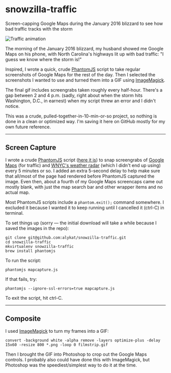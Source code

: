 # snowzilla-traffic
Screen-capping Google Maps during the January 2016 blizzard to see how bad traffic tracks with the storm

<img src="frames/traffic.gif" alt="Traffic animation" />

The morning of the January 2016 blizzard, my husband showed me Google Maps on his phone, with North Carolina's highways lit up with bad traffic: "I guess we know where the storm is!"

Inspired, I wrote a quick, crude [PhantomJS](http://phantomjs.org) script to take regular screenshots of Google Maps for the rest of the day. Then I selected the screenshots I wanted to use and turned them into a GIF using [ImageMagick](http://www.imagemagick.org/script/convert.php).

The final gif includes screengrabs taken roughly every half-hour. There's a gap between 2 and 4 p.m. (sadly, right about when the storm hits Washington, D.C., in earnest) when my script threw an error and I didn't notice.

This was a crude, pulled-together-in-10-min-or-so project, so nothing is done in a clean or optimized way. I'm saving it here on GitHub mostly for my own future reference.

----------

## Screen Capture

I wrote a crude [PhantomJS](http://phantomjs.org/screen-capture.html) script ([here it is](mapcapture.js)) to snap screengrabs of [Google Maps](https://www.google.com/maps/@38.6337794,-76.8123652,6z/data=!5m1!1e1) (for traffic) and [WNYC's weather radar](http://project.wnyc.org/storm-radar/) (which I didn't end up using) every 5 minutes or so. I added an extra 5-second delay to help make sure that all/most of the page had rendered before PhantomJS captured the image. Even then, about a fourth of my Google Maps screencaps came out mostly blank, with just the map search bar and other wrapper items and no actual map.

Most PhantomJS scripts include a `phantom.exit();` command somewhere. I excluded it because I wanted it to keep running until I cancelled it (ctrl-C) in terminal.

To set things up (sorry &mdash; the initial download will take a while because I saved the images in the repo):

```
git clone git@github.com:alykat/snowzilla-traffic.git
cd snowzilla-traffic
mkvirtualenv snowzilla-traffic
brew install phantomjs
```

To run the script:

```
phantomjs mapcapture.js
```

If that fails, try:

```
phantomjs --ignore-ssl-errors=true mapcapture.js
```

To exit the script, hit ctrl-C.

----------

## Composite

I used [ImageMagick](http://www.imagemagick.org/script/convert.php) to turn my frames into a GIF:

```
convert -background white -alpha remove -layers optimize-plus -delay 15x60 -resize 800 *.png -loop 0 filmstrip.gif
```

Then I brought the GIF into Photoshop to crop out the Google Maps controls. I probably also could have done this with ImageMagick, but Photoshop was the speediest/simplest way to do it at the time.

